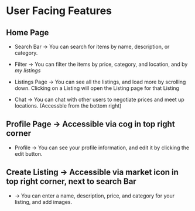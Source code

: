 # User Facing Features

## Home Page

* Search Bar -> You can search for items by name, description, or category.

* Filter -> You can filter the items by price, category, and location, and by *my listings*

* Listings Page -> You can see all the listings, and load more by scrolling down. Clicking on a Listing will open the Listing page for that Listing

* Chat -> You can chat with other users to negotiate prices and meet up locations. (Accessble from the bottom right)


## Profile Page -> Accessible via cog in top right corner

* Profile -> You can see your profile information, and edit it by clicking the edit button.

## Create Listing -> Accessible via market icon in top right corner, next to search Bar

* -> You can enter a name, description, price, and category for your listing, and add images.



